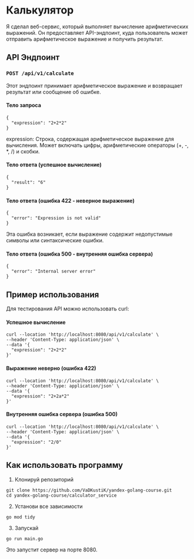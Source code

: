 # Калькулятор

Я сделал веб-сервис, который выполняет вычисление арифметических выражений. Он предоставляет API-эндпоинт, куда пользователь может отправить арифметическое выражение и получить результат.

## API Эндпоинт

### `POST /api/v1/calculate`

Этот эндпоинт принимает арифметическое выражение и возвращает результат или сообщение об ошибке.

#### Тело запроса
```
{
  "expression": "2+2*2"
}
```
expression: Строка, содержащая арифметическое выражение для вычисления. Может включать цифры, арифметические операторы (+, -, *, /) и скобки.

#### Тело ответа (успешное вычисление)
```
{
  "result": "6"
}
```

#### Тело ответа (ошибка 422 - неверное выражение)
```
{
  "error": "Expression is not valid"
}
```
Эта ошибка возникает, если выражение содержит недопустимые символы или синтаксические ошибки.

#### Тело ответа (ошибка 500 - внутренняя ошибка сервера)
```
{
  "error": "Internal server error"
}
```

## Пример использования

Для тестирования API можно использовать curl:

#### Успешное вычисление
```
curl --location 'http://localhost:8080/api/v1/calculate' \
--header 'Content-Type: application/json' \
--data '{
  "expression": "2+2*2"
}'
```

#### Выражение неверно (ошибка 422)
```
curl --location 'http://localhost:8080/api/v1/calculate' \
--header 'Content-Type: application/json' \
--data '{
  "expression": "2+2a*2"
}'
```

#### Внутренняя ошибка сервера (ошибка 500)
```
curl --location 'http://localhost:8080/api/v1/calculate' \
--header 'Content-Type: application/json' \
--data '{
  "expression": "2/0"
}'
```

## Как использовать программу

1. Клонируй репозиторий
```
git clone https://github.com/VaDKustiK/yandex-golang-course.git
cd yandex-golang-course/calculator_service
```

2. Установи все зависимости
```
go mod tidy
```

3. Запускай
```
go run main.go
```
Это запустит сервер на порте 8080.